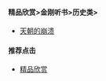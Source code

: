 #### 精品欣赏>金刚听书>历史类>

- [天朝的崩溃](https://summer200.github.io/content/ListentoBooks/History/TheCollapseOfTheQingDynasty)


#### 推荐点击
- [精品欣赏](https://summer200.github.io/content/main)
